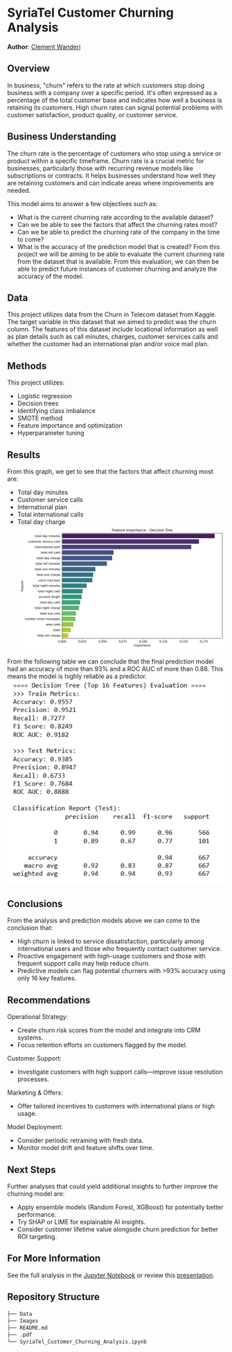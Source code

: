 # SyriaTel Customer Churning Analysis
**Author**: [Clement Wanderi](mailto:clement.wanderi@student.moringaschool.com)
## Overview
In business, "churn" refers to the rate at which customers stop doing business with a company over a specific period. It's often expressed as a percentage of the total customer base and indicates how well a business is retaining its customers. High churn rates can signal potential problems with customer satisfaction, product quality, or customer service.
## Business Understanding
The churn rate is the percentage of customers who stop using a service or product within a specific timeframe. Churn rate is a crucial metric for businesses, particularly those with recurring revenue models like subscriptions or contracts. It helps businesses understand how well they are retaining customers and can indicate areas where improvements are needed.

This model aims to answer a few objectives such as:

- What is the current churning rate according to the available dataset?
- Can we be able to see the factors that affect the churning rates most?
- Can we be able to predict the churning rate of the company in the time to come?
- What is the accuracy of the prediction model that is created?
From this project we will be aiming to be able to evaluate the current churning rate from the dataset that is available. From this evaluation, we can then be able to predict future instances of customer churning and analyze the accuracy of the model.
## Data
This project utilizes data from the Churn in Telecom dataset from Kaggle. The target variable in this dataset that we aimed to predict was the churn column. The features of this dataset include locational information as well as plan details such as call minutes, charges, customer services calls and whether the customer had an international plan and/or voice mail plan. 
## Methods
This project utilizes:
- Logistic regression
- Decision trees
- Identifying class imbalance
- SMOTE method
- Feature importance and optimization
- Hyperparameter tuning
## Results
From this graph, we get to see that the factors that affect churning most are:
- Total day minutes
- Customer service calls
- International plan
- Total international calls
- Total day charge
![Feature Importance](https://github.com/CWanderi/P3-Project/blob/main/Images/DecTree_Feature_Importance.png)

From the following table we can conclude that the final prediction model had an accuracy of more than 93% and a ROC AUC of more than 0.88.
This means the model is highly reliable as a predictor.
![Final Model Evaluation](https://github.com/CWanderi/P3-Project/blob/main/Images/Final_Model_Evaluation.png)


## Conclusions
From the analysis and prediction models above we can come to the conclusion that:

- High churn is linked to service dissatisfaction, particularly among international users and those who frequently contact customer service.
- Proactive engagement with high-usage customers and those with frequent support calls may help reduce churn.
- Predictive models can flag potential churners with >93% accuracy using only 16 key features.
## Recommendations
Operational Strategy:
- Create churn risk scores from the model and integrate into CRM systems.
- Focus retention efforts on customers flagged by the model.

Customer Support:
- Investigate customers with high support calls—improve issue resolution processes.

Marketing & Offers:
- Offer tailored incentives to customers with international plans or high usage.

Model Deployment:
- Consider periodic retraining with fresh data.
- Monitor model drift and feature shifts over time.
## Next Steps
Further analyses that could yield additional insights to further improve the churning model are:

- Apply ensemble models (Random Forest, XGBoost) for potentially better performance.
- Try SHAP or LIME for explainable AI insights.
- Consider customer lifetime value alongside churn prediction for better ROI targeting.
## For More Information
See the full analysis in the [Jupyter Notebook]([aviation_company_risk_analysis.ipynb](https://github.com/CWanderi/P3-Project/blob/main/SyriaTel_Customer_Churn_Analysis.ipynb)) or review this [presentation](https://github.com/CWanderi/Clement_Project_Phase_1/blob/main/Aviation%20Company%20Risk%20Analysis.pdf).
## Repository Structure

```
├── Data
├── Images
├── README.md
├── .pdf
└── SyriaTel_Customer_Churning_Analysis.ipynb
```

